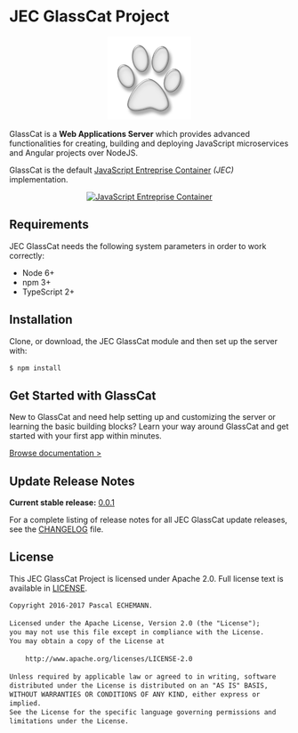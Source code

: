 # JEC GlassCat Project

<p align="center">
  <img src="./assets/glasscat.png" alt="GlassCat Application Server" width="150"/>
</p>

GlassCat is a **Web Applications Server** which provides advanced functionalities for creating, building and deploying JavaScript microservices and Angular projects over NodeJS.

GlassCat is the default [JavaScript Entreprise Container](https://github.com/pechemann/JEC) _(JEC)_ implementation.


<p align="center">
    <a href="https://github.com/pechemann/JEC" title="JavaScript Entreprise Container">
    <img src="https://raw.githubusercontent.com/pechemann/JEC/master/assets/jec-logos/jec-logo.png" alt="JavaScript Entreprise Container" width="500"/>
    </a>
</p>

## Requirements

JEC GlassCat needs the following system parameters in order to work correctly:

- Node 6+
- npm 3+
- TypeScript 2+

## Installation

Clone, or download, the JEC GlassCat module and then set up the server with:

```bash
$ npm install
```

## Get Started with GlassCat

New to GlassCat and need help setting up and customizing the server or learning the basic building blocks? Learn your way around GlassCat and get started with your first app within minutes.

[Browse documentation >](https://github.com/pechemann/jec-glasscat/wiki)

## Update Release Notes

**Current stable release:** [0.0.1](CHANGELOG.md#jec-glasscat-0.0.1)
 
For a complete listing of release notes for all JEC GlassCat update releases, see the [CHANGELOG](CHANGELOG.md) file. 

## License
This JEC GlassCat Project is licensed under Apache 2.0. Full license text is available in [LICENSE](LICENSE).

```
Copyright 2016-2017 Pascal ECHEMANN.

Licensed under the Apache License, Version 2.0 (the "License");
you may not use this file except in compliance with the License.
You may obtain a copy of the License at

    http://www.apache.org/licenses/LICENSE-2.0

Unless required by applicable law or agreed to in writing, software
distributed under the License is distributed on an "AS IS" BASIS,
WITHOUT WARRANTIES OR CONDITIONS OF ANY KIND, either express or implied.
See the License for the specific language governing permissions and
limitations under the License.
```
